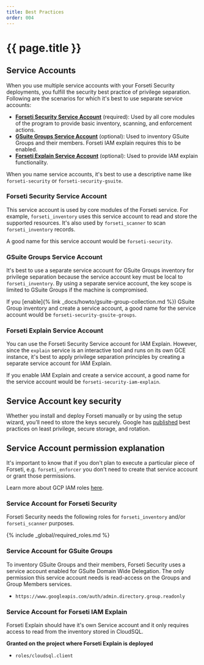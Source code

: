 ```yaml
---
title: Best Practices 
order: 004
---
```

# {{ page.title }}

## Service Accounts
When you use multiple service accounts with your Forseti Security deployments,
you fulfill the security best practice of privilege separation. Following are the
scenarios for which it's best to use separate service accounts:

 * **[Forseti Security Service Account](#forseti-security-service-account)**
 (required): Used by all core modules of the program to provide basic
 inventory, scanning, and enforcement actions.
 * **[GSuite Groups Service Account](#gsuite-groups-service-account)**
 (optional): Used to inventory GSuite Groups and their members.
 Forseti IAM explain requires this to be enabled.
 * **[Forseti Explain Service Account](#forseti-explain-service-account)**
 (optional): Used to provide IAM explain functionality.

When you name service accounts, it's best to use a descriptive name like
`forseti-security` or `forseti-security-gsuite`.

### Forseti Security Service Account
This service account is used by core modules of the Forseti service. For
example, `forseti_inventory` uses this service account to read and store the
supported resources. It's also used by `forseti_scanner` to scan
`forseti_inventory` records.

A good name for this service account would be `forseti-security`.

### GSuite Groups Service Account
It's best to use a separate service account for GSuite Groups inventory for
privilege separation because the service account key must be local to
`forseti_inventory`. By using a separate service account, the key scope is
limited to GSuite Groups if the machine is compromised.

If you [enable]{% link _docs/howto/gsuite-group-collection.md %})
GSuite Group inventory and create a service account, a good name
for the service account would be `forseti-security-gsuite-groups`.

### Forseti Explain Service Account
You can use the Forseti Security Service account for IAM Explain. However,
since the `explain` service is an interactive tool and runs on its own GCE
instance, it's best to apply privilege separation principles by creating a
separate service account for IAM Explain.

If you enable IAM Explain and create a service account, a good name for the
service account would be `forseti-security-iam-explain`.

## Service Account key security
Whether you install and deploy Forseti manually or by using the setup wizard,
you’ll need to store the keys securely. Google has
[published](https://cloudplatform.googleblog.com/2017/07/help-keep-your-Google-Cloud-service-account-keys-safe.html)
best practices on least privilege, secure storage, and rotation.

## Service Account permission explanation
It's important to know that if you don't plan to execute a particular piece of
Forseti, e.g. `forseti_enforcer` you don't need to create that service account
or grant those permissions.

Learn more about GCP IAM roles
[here](https://cloud.google.com/iam/docs/understanding-roles#predefined_roles).

### Service Account for Forseti Security
Forseti Security needs the following roles for `forseti_inventory` and/or
`forseti_scanner` purposes.

{% include _global/required_roles.md %}

### Service Account for GSuite Groups
To inventory GSuite Groups and their members, Forseti Security uses a service
account enabled for GSuite Domain Wide Delegation. The only permission this
service account needs is read-access on the Groups and Group Members services.

 * `https://www.googleapis.com/auth/admin.directory.group.readonly`
 
### Service Account for Forseti IAM Explain
Forseti Explain should have it's own Service account and it only requires access
to read from the inventory stored in CloudSQL.

**Granted on the project where Forseti Explain is deployed**

 * `roles/cloudsql.client`
